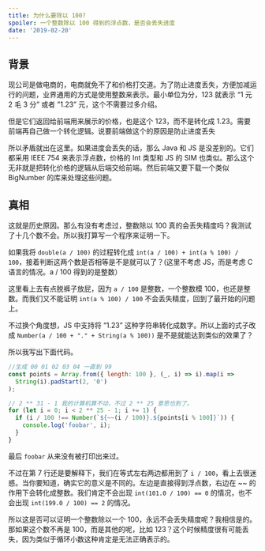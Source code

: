 ```yaml
---
title: 为什么要除以 100?
spoiler: 一个整数除以 100 得到的浮点数，是否会丢失进度
date: '2019-02-20'
---
```


## 背景

现公司是做电商的，电商就免不了和价格打交道。为了防止进度丢失，方便加减运行的问题，业界通用的方式是使用整数来表示。最小单位为分，123 就表示 “1 元 2 毛 3 分” 或者 ”1.23” 元，这个不需要过多介绍。

但是它们返回给前端用来展示的价格，也是这个 123，而不是转化成 1.23。需要前端再自己做一个转化逻辑。说要前端做这个的原因是防止进度丢失

所以矛盾就出在这里。如果进度会丢失的话，那么 Java 和 JS 是没差别的。它们都采用 IEEE 754 来表示浮点数，价格的 Int 类型和 JS 的 SIM 也类似。那么这个无非就是把转化价格的逻辑从后端交给前端。然后前端又要下载一个类似 BigNumber 的库来处理这些问题。

## 真相

这就是历史原因。那么有没有考虑过，整数除以 100 真的会丢失精度吗？我测试了十几个数不会。所以我打算写一个程序来证明一下。

如果我将 `double(a / 100)` 的过程转化成 `int(a / 100) + int(a % 100) / 100`，接着判断这两个数是否相等是不是就可以了？(这里不考虑 JS，而是考虑 C 语言的情况。a / 100 得到的是整数）

这里看上去有点脱裤子放屁，因为 `a / 100` 是整数，一个整数模 100，也还是整数。而我们又不能证明 `int(a % 100) / 100` 不会丢失精度，回到了最开始的问题上。

不过换个角度想，JS 中支持将 “1.23” 这种字符串转化成数字。所以上面的式子改成 `Number(a / 100 + "." + String(a % 100))` 是不是就能达到类似的效果了？

所以我写出下面代码。

```js
//生成 00 01 02 03 04 一直到 99
const points = Array.from({ length: 100 }, (_, i) => i).map(i =>
  String(i).padStart(2, '0')
);

// 2 ** 31 - 1 我的计算机算不动，不过 2 ** 25 意思也到了。
for (let i = 0; i < 2 ** 25 - 1; i += 1) {
  if (i / 100 !== Number(`${~~(i / 100)}.${points[i % 100]}`)) {
    console.log('foobar', i);
  }
}
```

最后 `foobar` 从来没有被打印出来过。

不过在第 7 行还是要解释下，我们在等式左右两边都用到了 `i / 100`，看上去很迷惑。当你要知道，确实它的意义是不同的。左边是直接得到浮点数，右边在 ~~ 的作用下会转化成整数。我们肯定不会出现 `int(101.0 / 100) == 0` 的情况，也不会出现 `int(199.0 / 100) == 2` 的情况。

所以这是否可以证明一个整数除以一个 100，永远不会丢失精度呢？我相信是的。
那如果这个数不再是 100，而是其他的呢，比如 123？这个时候精度很有可能丢失，因为类似于循环小数这种肯定是无法正确表示的。
